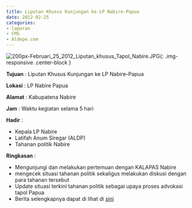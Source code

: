 ```yaml
---
title: Liputan Khusus Kunjungan ke LP Nabire-Papua
date: 2012-02-25
categories:
- laporan
- CMS
- Aldepe.com
---
```


![200px-Februari_25_2012_Liputan_khusus_Tapol_Nabire.JPG](/uploads/200px-Februari_25_2012_Liputan_khusus_Tapol_Nabire.JPG){: .img-responsive .center-block }

**Tujuan** : Liputan Khusus Kunjungan ke LP Nabire-Papua

**Lokasi** : LP Nabire Papua

**Alamat** : Kabupatena Nabire

**Jam** : Waktu kegiatan selama 5 hari

**Hadir** : 
* Kepala LP Nabire
* Latifah Anum Siregar (ALDP)
* Tahanan politik Nabire

**Ringkasan** : 
* Mengunjungi dan melakukan pertemuan dengan KALAPAS Nabire
* mengecek situasi tahanan politik sekaligus melakukan diskusi dengan para tahanan tersebut
* Update situasi terkini tahanan politik sebagai upaya proses advokasi tapol Papua
* Berita selengkapnya dapat di lihat di [sini](http://http//www.aldepe.com/2012/03/akhirnya-kimanus-berobat-ke-jayapura.html)
